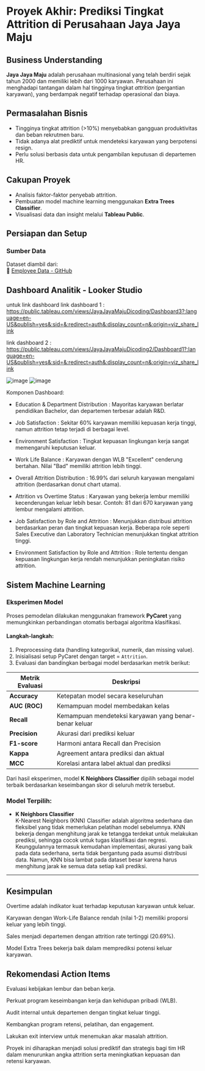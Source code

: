 # Proyek Akhir: Prediksi Tingkat Attrition di Perusahaan Jaya Jaya Maju

## Business Understanding

**Jaya Jaya Maju** adalah perusahaan multinasional yang telah berdiri sejak tahun 2000 dan memiliki lebih dari 1000 karyawan. Perusahaan ini menghadapi tantangan dalam hal tingginya tingkat *attrition* (pergantian karyawan), yang berdampak negatif terhadap operasional dan biaya.

## Permasalahan Bisnis

- Tingginya tingkat attrition (>10%) menyebabkan gangguan produktivitas dan beban rekrutmen baru.
- Tidak adanya alat prediktif untuk mendeteksi karyawan yang berpotensi resign.
- Perlu solusi berbasis data untuk pengambilan keputusan di departemen HR.

## Cakupan Proyek

- Analisis faktor-faktor penyebab attrition.
- Pembuatan model machine learning menggunakan **Extra Trees Classifier**.
- Visualisasi data dan insight melalui **Tableau Public**.

## Persiapan dan Setup

### Sumber Data
Dataset diambil dari:  
🔗 [Employee Data - GitHub](https://github.com/dicodingacademy/dicoding_dataset/blob/main/employee/employee_data.csv)

## Dashboard Analitik - Looker Studio
untuk link dashboard
link dashboard 1 : https://public.tableau.com/views/JayaJayaMajuDicoding/Dashboard3?:language=en-US&publish=yes&:sid=&:redirect=auth&:display_count=n&:origin=viz_share_link

link dashboard 2 : https://public.tableau.com/views/JayaJayaMajuDicoding2/Dashboard1?:language=en-US&publish=yes&:sid=&:redirect=auth&:display_count=n&:origin=viz_share_link

![image](https://github.com/user-attachments/assets/24963151-707c-43b6-8540-8d008e210d54)
![image](https://github.com/user-attachments/assets/c3c43c23-1ace-4c3f-8efa-d20b75741ade)



Komponen Dashboard:

- Education & Department Distribution : Mayoritas karyawan berlatar pendidikan Bachelor, dan departemen terbesar adalah R&D.

- Job Satisfaction : Sekitar 60% karyawan memiliki kepuasan kerja tinggi, namun attrition tetap terjadi di berbagai level.

- Environment Satisfaction : Tingkat kepuasan lingkungan kerja sangat memengaruhi keputusan keluar.

- Work Life Balance : Karyawan dengan WLB "Excellent" cenderung bertahan. Nilai "Bad" memiliki attrition lebih tinggi.

- Overall Attrition Distribution : 16.99% dari seluruh karyawan mengalami attrition (berdasarkan donut chart utama).

- Attrition vs Overtime Status : Karyawan yang bekerja lembur memiliki kecenderungan keluar lebih besar. Contoh: 81 dari 670 karyawan yang lembur mengalami attrition.

- Job Satisfaction by Role and Attrition : Menunjukkan distribusi attrition berdasarkan peran dan tingkat kepuasan kerja. Beberapa role seperti Sales Executive dan Laboratory Technician menunjukkan tingkat attrition tinggi.

- Environment Satisfaction by Role and Attrition : Role tertentu dengan kepuasan lingkungan kerja rendah menunjukkan peningkatan risiko attrition.

## Sistem Machine Learning

### Eksperimen Model

Proses pemodelan dilakukan menggunakan framework **PyCaret** yang memungkinkan perbandingan otomatis berbagai algoritma klasifikasi.

#### Langkah-langkah:
1. Preprocessing data (handling kategorikal, numerik, dan missing value).
2. Inisialisasi setup PyCaret dengan target = `Attrition`.
3. Evaluasi dan bandingkan berbagai model berdasarkan metrik berikut:

| Metrik Evaluasi | Deskripsi |
|-----------------|-----------|
| **Accuracy**    | Ketepatan model secara keseluruhan |
| **AUC (ROC)**   | Kemampuan model membedakan kelas |
| **Recall**      | Kemampuan mendeteksi karyawan yang benar-benar keluar |
| **Precision**   | Akurasi dari prediksi keluar |
| **F1-score**    | Harmoni antara Recall dan Precision |
| **Kappa**       | Agreement antara prediksi dan aktual |
| **MCC**         | Korelasi antara label aktual dan prediksi |

Dari hasil eksperimen, model **K Neighbors Classifier** dipilih sebagai model terbaik berdasarkan keseimbangan skor di seluruh metrik tersebut.

###  Model Terpilih:
- **K Neighbors Classifier**  
K-Nearest Neighbors (KNN) Classifier adalah algoritma sederhana dan fleksibel yang tidak memerlukan pelatihan model sebelumnya. KNN bekerja dengan menghitung jarak ke tetangga terdekat untuk melakukan prediksi, sehingga cocok untuk tugas klasifikasi dan regresi. Keunggulannya termasuk kemudahan implementasi, akurasi yang baik pada data sederhana, serta tidak bergantung pada asumsi distribusi data. Namun, KNN bisa lambat pada dataset besar karena harus menghitung jarak ke semua data setiap kali prediksi.

---

## Kesimpulan
Overtime adalah indikator kuat terhadap keputusan karyawan untuk keluar.

Karyawan dengan Work-Life Balance rendah (nilai 1-2) memiliki proporsi keluar yang lebih tinggi.

Sales menjadi departemen dengan attrition rate tertinggi (20.69%).

Model Extra Trees bekerja baik dalam memprediksi potensi keluar karyawan.

## Rekomendasi Action Items
Evaluasi kebijakan lembur dan beban kerja.

Perkuat program keseimbangan kerja dan kehidupan pribadi (WLB).

Audit internal untuk departemen dengan tingkat keluar tinggi.

Kembangkan program retensi, pelatihan, dan engagement.

Lakukan exit interview untuk menemukan akar masalah attrition.

Proyek ini diharapkan menjadi solusi prediktif dan strategis bagi tim HR dalam menurunkan angka attrition serta meningkatkan kepuasan dan retensi karyawan.
